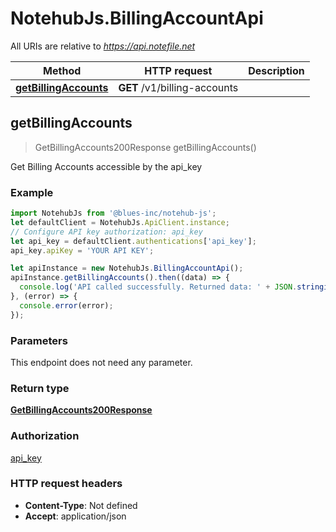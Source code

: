 # NotehubJs.BillingAccountApi

All URIs are relative to *https://api.notefile.net*

Method | HTTP request | Description
------------- | ------------- | -------------
[**getBillingAccounts**](BillingAccountApi.md#getBillingAccounts) | **GET** /v1/billing-accounts | 



## getBillingAccounts

> GetBillingAccounts200Response getBillingAccounts()



Get Billing Accounts accessible by the api_key

### Example

```javascript
import NotehubJs from '@blues-inc/notehub-js';
let defaultClient = NotehubJs.ApiClient.instance;
// Configure API key authorization: api_key
let api_key = defaultClient.authentications['api_key'];
api_key.apiKey = 'YOUR API KEY';

let apiInstance = new NotehubJs.BillingAccountApi();
apiInstance.getBillingAccounts().then((data) => {
  console.log('API called successfully. Returned data: ' + JSON.stringify(data));
}, (error) => {
  console.error(error);
});

```

### Parameters

This endpoint does not need any parameter.

### Return type

[**GetBillingAccounts200Response**](GetBillingAccounts200Response.md)

### Authorization

[api_key](../README.md#api_key)

### HTTP request headers

- **Content-Type**: Not defined
- **Accept**: application/json


